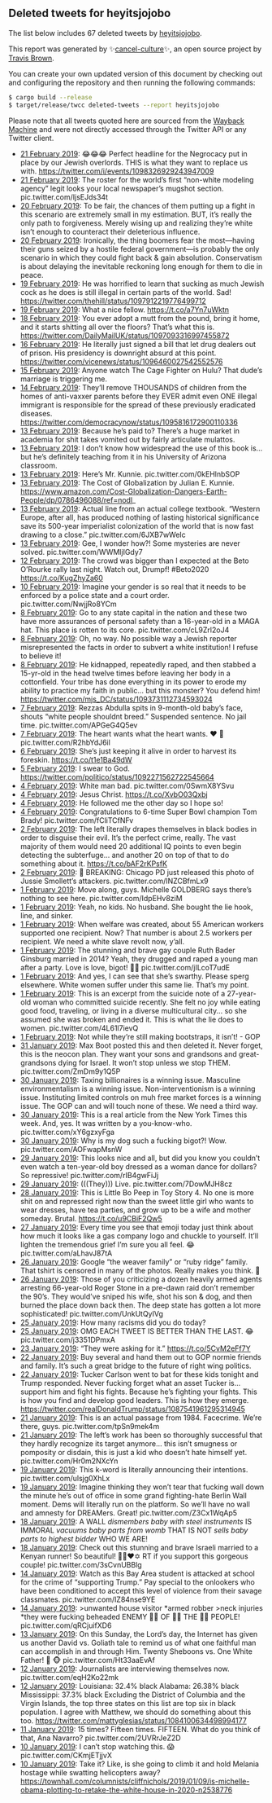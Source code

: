 ## Deleted tweets for heyitsjojobo

The list below includes 67 deleted tweets by
[heyitsjojobo](https://twitter.com/heyitsjojobo).



This report was generated by ✨[cancel-culture](https://github.com/travisbrown/cancel-culture)✨,
an open source project by [Travis Brown](https://twitter.com/travisbrown).

You can create your own updated version of this document by checking out and configuring the
repository and then running the following commands:

```bash
$ cargo build --release
$ target/release/twcc deleted-tweets --report heyitsjojobo
```

Please note that all tweets quoted here are sourced from the
[Wayback Machine](https://web.archive.org) and were not directly accessed through the Twitter API or
any Twitter client.

* [21 February 2019](https://web.archive.org/web/20190221220317/https://twitter.com/heyitsjojobo/status/1098566391752474625): 😂😂😂  Perfect headline for the Negrocacy put in place by our Jewish overlords. THIS is what they want to replace us with. https://twitter.com/i/events/1098326929243947009 <!--1098566391752474625-->
* [21 February 2019](https://web.archive.org/web/20190221060039/https://twitter.com/heyitsjojobo/status/1098379758314946560): The roster for the world’s first “non-white modeling agency” legit looks your local newspaper’s mugshot section. pic.twitter.com/IjsEJds34t <!--1098379758314946560-->
* [20 February 2019](https://web.archive.org/web/20190220082754/https://twitter.com/heyitsjojobo/status/1098029081457844224): To be fair, the chances of them putting up a fight in this scenario are extremely small in my estimation. BUT, it’s really the only path to forgiveness. Merely wising up and realizing they’re white isn’t enough to counteract their deleterious influence. <!--1098033678310129667-->
* [20 February 2019](https://web.archive.org/web/20190220082754/https://twitter.com/heyitsjojobo/status/1098029081457844224): Ironically, the thing boomers fear the most—having their guns seized by a hostile federal government—is probably the only scenario in which they could fight back & gain absolution.   Conservatism is about delaying the inevitable reckoning long enough for them to die in peace. <!--1098029081457844224-->
* [19 February 2019](https://web.archive.org/web/20190219220856/https://twitter.com/heyitsjojobo/status/1097966969985421316): He was horrified to learn that sucking as much Jewish cock as he does is still illegal in certain parts of the world. Sad! https://twitter.com/thehill/status/1097912219776499712 <!--1097966969985421316-->
* [19 February 2019](https://web.archive.org/web/20190219150555/https://twitter.com/heyitsjojobo/status/1097874930685919233): What a nice fellow. https://t.co/a7Yn7uWktn <!--1097874930685919233-->
* [18 February 2019](https://web.archive.org/web/20190218174039/https://twitter.com/heyitsjojobo/status/1097322068377550849): You ever adopt a mutt from the pound, bring it home, and it starts shitting all over the floors?  That’s what this is. https://twitter.com/DailyMailUK/status/1097093316997455872 <!--1097322068377550849-->
* [16 February 2019](https://web.archive.org/web/20190216133345/https://twitter.com/heyitsjojobo/status/1096597462276587520): He literally just signed a bill that let drug dealers out of prison. His presidency is downright absurd at this point. https://twitter.com/vicenews/status/1096460027542552576 <!--1096597462276587520-->
* [15 February 2019](https://web.archive.org/web/20190215051054/https://twitter.com/heyitsjojobo/status/1096275638372179968): Anyone watch The Cage Fighter on Hulu? That dude’s marriage is triggering me. <!--1096275638372179968-->
* [14 February 2019](https://web.archive.org/web/20190215142037/https://twitter.com/heyitsjojobo/status/1096093256352436226): They’ll remove THOUSANDS of children from the homes of anti-vaxxer parents before they EVER admit even ONE illegal immigrant is responsible for the spread of these previously eradicated diseases. https://twitter.com/democracynow/status/1095816172900110336 <!--1096093256352436226-->
* [13 February 2019](https://web.archive.org/web/20190213224440/https://twitter.com/heyitsjojobo/status/1095737859510657025): Because he’s paid to? There’s a huge market in academia for shit takes vomited out by fairly articulate mulattos. <!--1095742427036557312-->
* [13 February 2019](https://web.archive.org/web/20190213224440/https://twitter.com/heyitsjojobo/status/1095737859510657025): I don’t know how widespread the use of this book is... but he’s definitely teaching from it in his University of Arizona classroom. <!--1095738878563094529-->
* [13 February 2019](https://web.archive.org/web/20190213224440/https://twitter.com/heyitsjojobo/status/1095737859510657025): Here’s Mr. Kunnie. pic.twitter.com/0kEHlnbSOP <!--1095738496617271297-->
* [13 February 2019](https://web.archive.org/web/20190213224440/https://twitter.com/heyitsjojobo/status/1095737859510657025): The Cost of Globalization by Julian E. Kunnie. https://www.amazon.com/Cost-Globalization-Dangers-Earth-People/dp/0786496088/ref=nodl_ <!--1095738212142800899-->
* [13 February 2019](https://web.archive.org/web/20190213224440/https://twitter.com/heyitsjojobo/status/1095737859510657025): Actual line from an actual college textbook.   “Western Europe, after all, has produced nothing of lasting historical significance save its 500-year imperialist colonization of the world that is now fast drawing to a close.” pic.twitter.com/6JXB7wWeIc <!--1095737859510657025-->
* [13 February 2019](https://web.archive.org/web/20190213192032/https://twitter.com/heyitsjojobo/status/1095736129440092160): Gee, I wonder how?! Some mysteries are never solved. pic.twitter.com/WWMljIGdy7 <!--1095736129440092160-->
* [12 February 2019](https://web.archive.org/web/20190212151244/https://twitter.com/heyitsjojobo/status/1095339931088478208): The crowd was bigger than I expected at the Beto O’Rourke rally last night. Watch out, Drumpf! #Beto2020 https://t.co/KugZhyZa60 <!--1095339931088478208-->
* [10 February 2019](https://web.archive.org/web/20190211175428/https://twitter.com/heyitsjojobo/status/1094734607214366721): Imagine your gender is so real that it needs to be enforced by a police state and a court order. pic.twitter.com/NwjjRo8YCm <!--1094734607214366721-->
* [ 8 February 2019](https://web.archive.org/web/20190208183456/https://twitter.com/heyitsjojobo/status/1093903156466065408): Go to any state capital in the nation and these two have more assurances of personal safety than a 16-year-old in a MAGA hat.   This place is rotten to its core. pic.twitter.com/cL9Zrl2oJ4 <!--1093903156466065408-->
* [ 8 February 2019](https://web.archive.org/web/20190208232743/https://twitter.com/heyitsjojobo/status/1093764816186019840): Oh, no way. No possible way a Jewish reporter misrepresented the facts in order to subvert a white institution! I refuse to believe it! <!--1093849509036244992-->
* [ 8 February 2019](https://web.archive.org/web/20190208232743/https://twitter.com/heyitsjojobo/status/1093764816186019840): He kidnapped, repeatedly raped, and then stabbed a 15-yr-old in the head twelve times before leaving her body in a cottonfield.   Your tribe has done everything in its power to erode my ability to practice my faith in public... but this monster? You defend him! https://twitter.com/mjs_DC/status/1093731112734593024 <!--1093764816186019840-->
* [ 7 February 2019](https://web.archive.org/web/20190207220400/https://twitter.com/heyitsjojobo/status/1093564476459307008): Rezzas Abdulla spits in 9-month-old baby’s face, shouts “white people shouldnt breed.”  Suspended sentence.  No jail time. pic.twitter.com/APGeG4Q5ev <!--1093564476459307008-->
* [ 7 February 2019](https://web.archive.org/web/20190207052035/https://twitter.com/heyitsjojobo/status/1093316326238629889): The heart wants what the heart wants. ❤️ 🌮 pic.twitter.com/R2hbYdJ6il <!--1093316326238629889-->
* [ 6 February 2019](https://web.archive.org/web/20190206153351/https://twitter.com/heyitsjojobo/status/1093170918090784768): She’s just keeping it alive in order to harvest its foreskin. https://t.co/t1e1Ba49dW <!--1093170918090784768-->
* [ 5 February 2019](https://web.archive.org/web/20190205020124/https://twitter.com/heyitsjojobo/status/1092600014822608896): I swear to God. https://twitter.com/politico/status/1092271562722545664 <!--1092600014822608896-->
* [ 4 February 2019](https://web.archive.org/web/20190204170720/https://twitter.com/heyitsjojobo/status/1092465475303419907): White man bad. pic.twitter.com/0SwmX8YSvu <!--1092465475303419907-->
* [ 4 February 2019](https://web.archive.org/web/20190204120808/https://twitter.com/heyitsjojobo/status/1092394372061188097): Jesus Christ.  https://t.co/XvbO03Qxbj <!--1092394372061188097-->
* [ 4 February 2019](https://web.archive.org/web/20190204053334/https://twitter.com/heyitsjojobo/status/1092263038223372288): He followed me the other day so I hope so! <!--1092265260130611200-->
* [ 4 February 2019](https://web.archive.org/web/20190204053334/https://twitter.com/heyitsjojobo/status/1092263038223372288): Congratulations to 6-time Super Bowl champion Tom Brady! pic.twitter.com/fCliTCfNFv <!--1092263038223372288-->
* [ 2 February 2019](https://web.archive.org/web/20190202035242/https://twitter.com/heyitsjojobo/status/1091544916461846529): The left literally drapes themselves in black bodies in order to disguise their evil.  It’s the perfect crime, really. The vast majority of them would need 20 additional IQ points to even begin detecting the subterfuge... and another 20 on top of that to do something about it. https://t.co/bAF2rKPsfK <!--1091544916461846529-->
* [ 2 February 2019](https://web.archive.org/web/20190203013552/https://twitter.com/heyitsjojobo/status/1091525973521154048): 🚨 BREAKING: Chicago PD just released this photo of Jussie Smollett’s attackers. pic.twitter.com/INZCBfmLx9 <!--1091525973521154048-->
* [ 1 February 2019](https://web.archive.org/web/20190201215101/https://twitter.com/heyitsjojobo/status/1091452677786136577): Move along, guys. Michelle GOLDBERG says there’s nothing to see here. pic.twitter.com/IdpEHv8ziM <!--1091452677786136577-->
* [ 1 February 2019](https://web.archive.org/web/20190202195632/https://twitter.com/heyitsjojobo/status/1091344716006899713): Yeah, no kids. No husband. She bought the lie hook, line, and sinker. <!--1091385406820626433-->
* [ 1 February 2019](https://web.archive.org/web/20190201191842/https://twitter.com/heyitsjojobo/status/1091369275825287169): When welfare was created, about 55 American workers supported one recipient. Now? That number is about 2.5 workers per recipient.   We need a white slave revolt now, y’all. <!--1091369275825287169-->
* [ 1 February 2019](https://web.archive.org/web/20190201191904/https://twitter.com/heyitsjojobo/status/1091364036418125825): The stunning and brave gay couple Ruth Bader Ginsburg married in 2014? Yeah, they drugged and raped a young man after a party.   Love is love, bigot! 🏳️‍🌈 pic.twitter.com/jILcoT7udE <!--1091364036418125825-->
* [ 1 February 2019](https://web.archive.org/web/20190202195632/https://twitter.com/heyitsjojobo/status/1091344716006899713): And yes, I can see that she’s swarthy. Please sperg elsewhere. White women suffer under this same lie. That’s my point. <!--1091345126125903872-->
* [ 1 February 2019](https://web.archive.org/web/20190202195632/https://twitter.com/heyitsjojobo/status/1091344716006899713): This is an excerpt from the suicide note of a 27-year-old woman who committed suicide recently. She felt no joy while eating good food, traveling, or living in a diverse multicultural city... so she assumed she was broken and ended it.   This is what the lie does to women. pic.twitter.com/4L61l7ievQ <!--1091344716006899713-->
* [ 1 February 2019](https://web.archive.org/web/20190201050449/https://twitter.com/heyitsjojobo/status/1090700553154449410): Not while they’re still making bootstraps, it isn’t! - GOP <!--1091187820176265216-->
* [31 January 2019](https://web.archive.org/web/20190201012630/https://twitter.com/heyitsjojobo/status/1090788698990485504?lang=en-gb): Max Boot posted this and then deleted it. Never forget, this is the neocon plan. They want your sons and grandsons and great-grandsons dying for Israel. It won’t stop unless we stop THEM. pic.twitter.com/ZmDm9y1Q5P <!--1090788698990485504-->
* [30 January 2019](https://web.archive.org/web/20190201050449/https://twitter.com/heyitsjojobo/status/1090700553154449410): Taxing billionaires is a winning issue.   Masculine environmentalism is a winning issue.  Non-interventionism is a winning issue.   Instituting limited controls on muh free market forces is a winning issue.   The GOP can and will touch none of these.  We need a third way. <!--1090700553154449410-->
* [30 January 2019](https://web.archive.org/web/20190130165909/https://twitter.com/heyitsjojobo/status/1090643433360900102): This is a real article from the New York Times this week. And, yes. It was written by a you-know-who. pic.twitter.com/xY6gzxyFga <!--1090643433360900102-->
* [30 January 2019](https://web.archive.org/web/20190130223712/https://twitter.com/heyitsjojobo/status/1090626830837657601): Why is my dog such a fucking bigot?!  Wow. pic.twitter.com/AOFwapMsnW <!--1090626830837657601-->
* [29 January 2019](https://web.archive.org/web/20190130062609/https://twitter.com/heyitsjojobo/status/1090337641118216192): This looks nice and all, but did you know you couldn’t even watch a ten-year-old boy dressed as a woman dance for dollars? So repressive! pic.twitter.com/rIB4gwFiJj <!--1090337641118216192-->
* [29 January 2019](https://web.archive.org/web/20190129190649/https://twitter.com/heyitsjojobo/status/1090318543126712327): (((They))) Live. pic.twitter.com/7DowMJH8cz <!--1090318543126712327-->
* [28 January 2019](https://web.archive.org/web/20190128222006/https://twitter.com/heyitsjojobo/status/1090011663468765185): This is Little Bo Peep in Toy Story 4.  No one is more shit on and repressed right now than the sweet little girl who wants to wear dresses, have tea parties, and grow up to be a wife and mother someday.   Brutal. https://t.co/u9CBiF2Qw5 <!--1090011663468765185-->
* [27 January 2019](https://web.archive.org/web/20190127183621/https://twitter.com/heyitsjojobo/status/1089513182455050240): Every time you see that  emoji today just think about how much it looks like a gas company logo and chuckle to yourself. It’ll lighten the tremendous grief I’m sure you all feel. 😂 pic.twitter.com/aLhavJ87tA <!--1089513182455050240-->
* [26 January 2019](https://web.archive.org/web/20190126215513/https://twitter.com/heyitsjojobo/status/1089162920133570560): Google “the weaver family” or “ruby ridge” family. That tshirt is censored in many of the photos. Really makes you think. 🤔 <!--1089176719834206208-->
* [26 January 2019](https://web.archive.org/web/20190126215513/https://twitter.com/heyitsjojobo/status/1089162920133570560): Those of you criticizing a dozen heavily armed agents arresting 66-year-old Roger Stone in a pre-dawn raid don’t remember the 90’s. They would’ve sniped his wife, shot his son & dog, and then burned the place down back then.   The deep state has gotten a lot more sophisticated! pic.twitter.com/UnkUtQyIVg <!--1089162920133570560-->
* [25 January 2019](https://web.archive.org/web/20190125034044/https://twitter.com/heyitsjojobo/status/1088642802005798913): How many racisms did you do today? <!--1088642802005798913-->
* [25 January 2019](https://web.archive.org/web/20190126012147/https://twitter.com/heyitsjojobo/status/1088609077599571968?lang=en-gb): OMG EACH TWEET IS BETTER THAN THE LAST. 😂 pic.twitter.com/j3351DPmxA <!--1088609077599571968-->
* [23 January 2019](https://web.archive.org/web/20190123190634/https://twitter.com/heyitsjojobo/status/1088151019857629184): “They were asking for it.” https://t.co/5CvM2eFf7Y <!--1088151019857629184-->
* [22 January 2019](https://web.archive.org/web/20190122034150/https://twitter.com/heyitsjojobo/status/1087545175466041344): Buy several and hand them out to GOP normie friends and family. It’s such a great bridge to the future of right wing politics. <!--1087548047670820864-->
* [22 January 2019](https://web.archive.org/web/20190122034150/https://twitter.com/heyitsjojobo/status/1087545175466041344): Tucker Carlson went to bat for these kids tonight and Trump responded. Never fucking forget what an asset Tucker is... support him and fight his fights. Because he’s fighting your fights.  This is how you find and develop good leaders. This is how they emerge. https://twitter.com/realDonaldTrump/status/1087541961295314945 <!--1087545175466041344-->
* [21 January 2019](https://web.archive.org/web/20190121173517/https://twitter.com/heyitsjojobo/status/1087402556492578816): This is an actual passage from 1984. Facecrime. We’re there, guys. pic.twitter.com/tpSn9mek4m <!--1087402556492578816-->
* [21 January 2019](https://web.archive.org/web/20190121173738/https://twitter.com/heyitsjojobo/status/1087362054019842053): The left’s work has been so thoroughly successful that they hardly recognize its target anymore... this isn’t smugness or pomposity or disdain, this is just a kid who doesn’t hate himself yet. pic.twitter.com/Hr0m2NXcYn <!--1087362054019842053-->
* [19 January 2019](https://web.archive.org/web/20190119235602/https://twitter.com/heyitsjojobo/status/1086664921629294592): This k-word is literally announcing their intentions. pic.twitter.com/ulsjg0XhLx <!--1086664921629294592-->
* [19 January 2019](https://web.archive.org/web/20190119235602/https://twitter.com/heyitsjojobo/status/1086664921629294592): Imagine thinking they won’t tear that fucking wall down the minute he’s out of office in some grand fighting-hate Berlin Wall moment. Dems will literally run on the platform.   So we’ll have no wall and amnesty for DREAMers. Great! pic.twitter.com/Z3Cx1WqAp5 <!--1086654362255085568-->
* [18 January 2019](https://web.archive.org/web/20190120011728/https://twitter.com/heyitsjojobo/status/1086377483686027264?lang=en-gb): A WALL  *dismembers baby with steel instruments*  IS IMMORAL  *vacuums baby parts from womb*  THAT IS NOT  *sells baby parts to highest bidder*  WHO WE ARE! <!--1086377483686027264-->
* [18 January 2019](https://web.archive.org/web/20190118215544/https://twitter.com/heyitsjojobo/status/1086326661786861573): Check out this stunning and brave Israeli married to a Kenyan runner! So beautiful! 👸🏾❤️✡️  RT if you support this gorgeous couple! pic.twitter.com/3sCvnUBBlg <!--1086326661786861573-->
* [14 January 2019](https://web.archive.org/web/20190114202838/https://twitter.com/heyitsjojobo/status/1084893893135618048): Watch as this Bay Area student is attacked at school for the crime of “supporting Trump.” Pay special to the onlookers who have been conditioned to accept this level of violence from their savage classmates. pic.twitter.com/IZ84nse9YE <!--1084893893135618048-->
* [14 January 2019](https://web.archive.org/web/20190114205313/https://twitter.com/heyitsjojobo/status/1084841850475819009): >unwanted house visitor *armed robber  >neck injuries *they were fucking beheaded  ENEMY 👏🏻 OF 👏🏻 THE 👏🏻 PEOPLE! pic.twitter.com/qRCjuifXD6 <!--1084841850475819009-->
* [13 January 2019](https://web.archive.org/web/20190114012111/https://twitter.com/heyitsjojobo/status/1084569391138816006?lang=en-gb): On this Sunday, the Lord’s day, the Internet has given us another David vs. Goliath tale to remind us of what one faithful man can accomplish in and through Him.   Twenty Sheboons vs. One White Father! 🤜 🐵 pic.twitter.com/Ht33aaEvAf <!--1084569391138816006-->
* [12 January 2019](https://web.archive.org/web/20190113210347/https://twitter.com/heyitsjojobo/status/1084209773204176896): Journalists are interviewing themselves now. pic.twitter.com/eqH2Ko22mk <!--1084209773204176896-->
* [12 January 2019](https://web.archive.org/web/20190113012730/https://twitter.com/heyitsjojobo/status/1084106893096833025?lang=en-gb): Louisiana: 32.4% black Alabama: 26.38% black Mississippi: 37.3% black  Excluding the District of Columbia and the Virgin Islands, the top three states on this list are top six in black population.   I agree with Matthew, we should do something about this too. https://twitter.com/mattyglesias/status/1084100634498994177 <!--1084106893096833025-->
* [11 January 2019](https://web.archive.org/web/20190112045001/https://twitter.com/heyitsjojobo/status/1083774905718583296): 15 times? Fifteen times. FIFTEEN. What do you think of that, Ana Navarro? pic.twitter.com/2UVRrJeZ2D <!--1083774905718583296-->
* [10 January 2019](https://web.archive.org/web/20190110225128/https://twitter.com/heyitsjojobo/status/1083480864703635459): I can’t stop watching this. 😱 pic.twitter.com/CKmjETjjvX <!--1083480864703635459-->
* [10 January 2019](https://web.archive.org/web/20190110180918/https://twitter.com/heyitsjojobo/status/1083425092690833408): Take it? Like, is she going to climb it and hold Melania hostage while swatting helicopters away? https://townhall.com/columnists/cliffnichols/2019/01/09/is-michelle-obama-plotting-to-retake-the-white-house-in-2020-n2538776 <!--1083425092690833408-->
